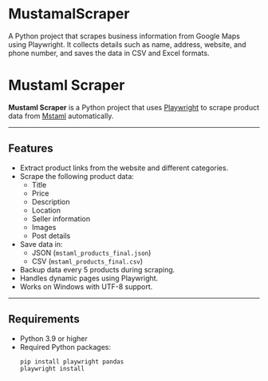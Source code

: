 # MustamalScraper
A Python project that scrapes business information from Google Maps using Playwright.   It collects details such as name, address, website, and phone number, and saves the data in CSV and Excel formats.  


# Mustaml Scraper

**Mustaml Scraper** is a Python project that uses [Playwright](https://playwright.dev/python/docs/intro) to scrape product data from [Mstaml](https://www.mstaml.com) automatically.

---

## Features

- Extract product links from the website and different categories.
- Scrape the following product data:
  - Title
  - Price
  - Description
  - Location
  - Seller information
  - Images
  - Post details
- Save data in:
  - JSON (`mstaml_products_final.json`)
  - CSV (`mstaml_products_final.csv`)
- Backup data every 5 products during scraping.
- Handles dynamic pages using Playwright.
- Works on Windows with UTF-8 support.

---

## Requirements

- Python 3.9 or higher
- Required Python packages:
  ```bash
  pip install playwright pandas
  playwright install
